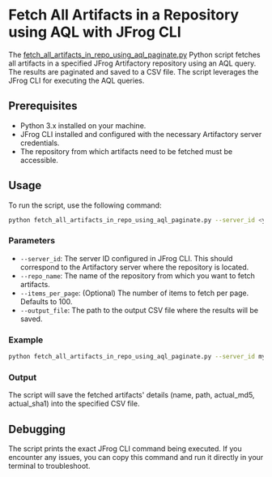 
# Fetch All Artifacts in a Repository using AQL with JFrog CLI

The [fetch_all_artifacts_in_repo_using_aql_paginate.py](fetch_all_artifacts_in_repo_using_aql_paginate.py) Python script fetches all artifacts in a specified JFrog 
Artifactory repository using an AQL query. The results 
are paginated and saved to a CSV file. The script leverages the JFrog CLI for executing the AQL queries.

## Prerequisites

- Python 3.x installed on your machine.
- JFrog CLI installed and configured with the necessary Artifactory server credentials.
- The repository from which artifacts need to be fetched must be accessible.


## Usage

To run the script, use the following command:

```bash
python fetch_all_artifacts_in_repo_using_aql_paginate.py --server_id <your-server-id> --repo_name <your-repo-name> --items_per_page <items-per-page> --output_file <output-file-path>
```

### Parameters

- `--server_id`: The server ID configured in JFrog CLI. This should correspond to the Artifactory server where the repository is located.
- `--repo_name`: The name of the repository from which you want to fetch artifacts.
- `--items_per_page`: (Optional) The number of items to fetch per page. Defaults to 100.
- `--output_file`: The path to the output CSV file where the results will be saved.

### Example

```bash
python fetch_all_artifacts_in_repo_using_aql_paginate.py --server_id myArtifactoryServer --repo_name my-repo-local --items_per_page 100 --output_file artifacts.csv
```

### Output

The script will save the fetched artifacts' details (name, path, actual_md5, actual_sha1) into the specified CSV file.

## Debugging

The script prints the exact JFrog CLI command being executed. If you encounter any issues, you can copy this command and run it directly in your terminal to troubleshoot.

